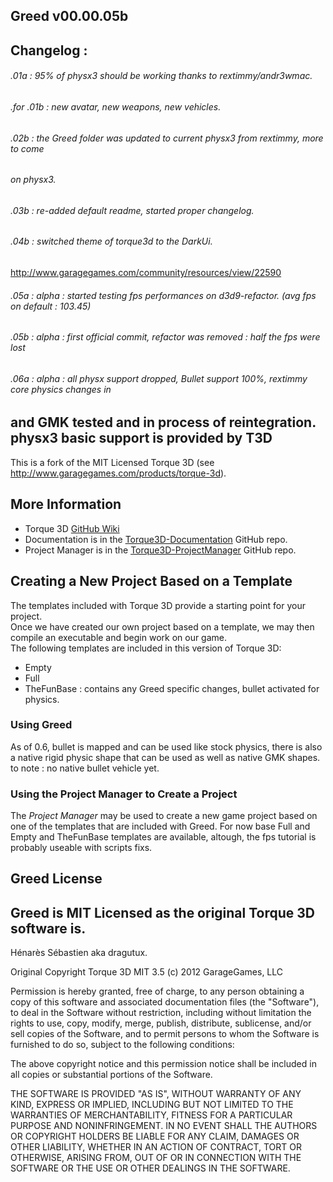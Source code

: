 Greed v00.00.05b
-------

Changelog :
-------

###### .01a : 95% of physx3 should be working thanks to rextimmy/andr3wmac. ######
###### .for .01b : new avatar, new weapons, new vehicles.
###### .02b : the Greed folder was updated to current physx3 from rextimmy, more to come
###### on physx3.
###### .03b : re-added default readme, started proper changelog.
###### .04b : switched theme of torque3d to the DarkUi.
http://www.garagegames.com/community/resources/view/22590
###### .05a  : alpha : started testing fps performances on d3d9-refactor. (avg fps on default : 103.45)
###### .05b  : alpha : first official commit, refactor was removed : half the fps were lost
###### .06a  : alpha : all physx support dropped, Bullet support 100%, rextimmy core physics changes in
and GMK tested and in process of reintegration. physx3 basic support is provided by T3D
----------------
This is a fork of the MIT Licensed Torque 3D (see http://www.garagegames.com/products/torque-3d).

More Information
----------------
* Torque 3D [GitHub Wiki](https://github.com/GarageGames/Torque3D/wiki)
* Documentation is in the [Torque3D-Documentation](https://github.com/GarageGames/Torque3D-Documentation) GitHub repo.
* Project Manager is in the [Torque3D-ProjectManager](https://github.com/GarageGames/Torque3D-ProjectManager) GitHub repo.

Creating a New Project Based on a Template
------------------------------------------

The templates included with Torque 3D provide a starting point for your project.  
Once we have created our own project based on a template, we may then compile an 
executable and begin work on our game.  
The following templates are included in this version of Torque 3D:

* Empty
* Full
* TheFunBase : contains any Greed specific changes, bullet activated for physics.

### Using Greed ###
As of 0.6, bullet is mapped and can be used like stock physics, there is also
a native rigid physic shape that can be used as well as native GMK shapes.
to note : no native bullet vehicle yet.

### Using the Project Manager to Create a Project ###

The *Project Manager* may be used to create a new game project based on one of the templates that are included with Greed. 
For now base Full and Empty and TheFunBase templates are available, altough, the fps tutorial is probably useable 
with scripts fixs.

Greed License
-------
Greed is MIT Licensed as the original Torque 3D software is.
-------
Hénarès Sébastien aka dragutux.

Original Copyright Torque 3D MIT 3.5 (c) 2012 GarageGames, LLC

Permission is hereby granted, free of charge, to any person obtaining a copy
of this software and associated documentation files (the "Software"), to
deal in the Software without restriction, including without limitation the
rights to use, copy, modify, merge, publish, distribute, sublicense, and/or
sell copies of the Software, and to permit persons to whom the Software is
furnished to do so, subject to the following conditions:

The above copyright notice and this permission notice shall be included in
all copies or substantial portions of the Software.

THE SOFTWARE IS PROVIDED "AS IS", WITHOUT WARRANTY OF ANY KIND, EXPRESS OR
IMPLIED, INCLUDING BUT NOT LIMITED TO THE WARRANTIES OF MERCHANTABILITY,
FITNESS FOR A PARTICULAR PURPOSE AND NONINFRINGEMENT. IN NO EVENT SHALL THE
AUTHORS OR COPYRIGHT HOLDERS BE LIABLE FOR ANY CLAIM, DAMAGES OR OTHER
LIABILITY, WHETHER IN AN ACTION OF CONTRACT, TORT OR OTHERWISE, ARISING
FROM, OUT OF OR IN CONNECTION WITH THE SOFTWARE OR THE USE OR OTHER DEALINGS
IN THE SOFTWARE.

